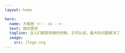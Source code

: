 ```yaml
---
layout: home

hero:
  name: 大解放 <!-- ss -->
  text: 做的更好
  tagline: 当人们都那样做的时候，才可以说，最大的问题解决了
  image:
    src: /logo.svg
---
```


<!-- 泽生、缘分、盲龙、天之子 -->
